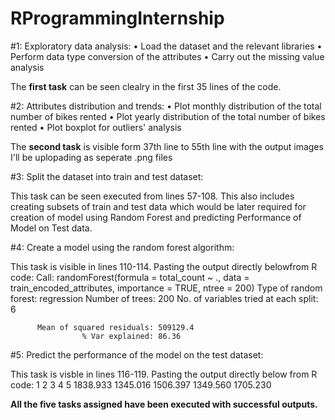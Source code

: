 # RProgrammingInternship

#1: Exploratory data analysis:
• Load the dataset and the relevant libraries
• Perform data type conversion of the attributes
• Carry out the missing value analysis

The **first task** can be seen clealry in the first 35 lines of the code. 

#2: Attributes distribution and trends:
• Plot monthly distribution of the total number of bikes rented
• Plot yearly distribution of the total number of bikes rented
• Plot boxplot for outliers' analysis

The **second task** is visible form 37th line to 55th line with the output images I'll be uplopading as seperate .png files

#3: Split the dataset into train and test dataset:

This task can be seen executed from lines 57-108. This also includes creating subsets of train and test data which would be later required for creation of model using Random Forest and predicting Performance of Model on Test data.

#4: Create a model using the random forest algorithm:

This task is visible in lines 110-114. Pasting the output directly belowfrom R code:
Call:
 randomForest(formula = total_count ~ ., data = train_encoded_attributes,      importance = TRUE, ntree = 200) 
               Type of random forest: regression
                     Number of trees: 200
No. of variables tried at each split: 6

          Mean of squared residuals: 509129.4
                    % Var explained: 86.36

#5: Predict the performance of the model on the test dataset:

This task is visble in lines 116-119. Pasting the output directly below from R code:
1        2        3        4        5 
1838.933 1345.016 1506.397 1349.560 1705.230 


**All the five tasks assigned have been executed with successful outputs.**
